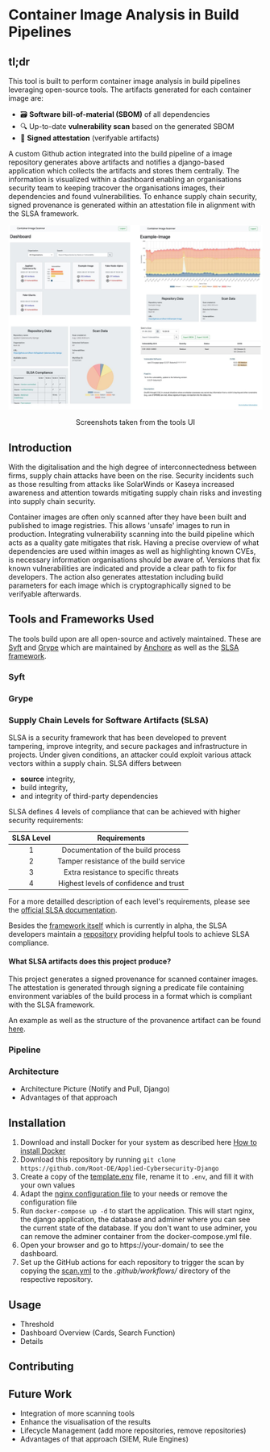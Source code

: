# Container Image Analysis in Build Pipelines

## tl;dr
This tool is built to perform container image analysis in build pipelines leveraging open-source tools. The artifacts generated for each container image are:
- 🗃 **Software bill-of-material (SBOM)** of all dependencies
- 🔍 Up-to-date **vulnerability scan** based on the generated SBOM
- 🔏 **Signed attestation** (verifyable artifacts)

A custom Github action integrated into the build pipeline of a image repository generates above artifacts and notifies a django-based application which collects the artifacts and stores them centrally. The information is visualized within a dashboard enabling an organisations security team to keeping tracover the organisations images, their dependencies and found vulnerabilities. To enhance supply chain security, signed provenance is generated within an attestation file in alignment with the SLSA framework.

![dashboard-example](./docs/tool_screenshots.jpg)
<p style="text-align: center;">Screenshots taken from the tools UI</p>

## Introduction
With the digitalisation and the high degree of interconnectedness between firms, supply chain attacks have been on the rise. Security incidents such as those resulting from attacks like SolarWinds or Kaseya increased awareness and attention towards mitigating supply chain risks and investing into supply chain security.

Container images are often only scanned after they have been built and published to image registries. This allows 'unsafe' images to run in production. Integrating vulnerability scanning into the build pipeline which acts as a quality gate mitigates that risk. Having a precise overview of what dependencies are used within images as well as highlighting known CVEs, is necessary information organisations should be aware of. Versions that fix known vulnerabilities are indicated and provide a clear path to fix for developers. 
The action also generates attestation including build parameters for each image which is cryptographically signed to be verifyable afterwards.

## Tools and Frameworks Used
The tools build upon are all open-source and actively maintained. These are [Syft](https://github.com/anchore/syft) and [Grype](https://github.com/anchore/grype) which are maintained by [Anchore](https://github.com/anchore) as well as the [SLSA framework](https://slsa.dev/).

### Syft

### Grype

### Supply Chain Levels for Software Artifacts (SLSA)
SLSA is a security framework that has been developed to prevent tampering, improve integrity, and secure packages and infrastructure in projects. Under given conditions, an attacker could exploit various attack vectors within a supply chain. SLSA differs between 
- **source** integrity,
- build integrity, 
- and integrity of third-party dependencies

SLSA defines 4 levels of compliance that can be achieved with higher security requirements:
<center>

|   SLSA Level	|   Requirements	|
|:---:	|:---:	|
|   1	|   Documentation of the build process	|
|   2	|   Tamper resistance of the build service	|
|   3	|   Extra resistance to specific threats	|
|   4	|   Highest levels of confidence and trust	|

</center>

For a more detailled description of each level's requirements, please see the [official SLSA documentation](https://slsa.dev/spec/v0.1/levels).

Besides the [framework itself](https://slsa.dev/spec/v0.1/index) which is currently in alpha, the SLSA developers maintain a [repository](https://github.com/slsa-framework/slsa-github-generator) providing helpful tools to achieve SLSA compliance.

#### What SLSA artifacts does this project produce?
This project generates a signed provenance for scanned container images. The attestation is generated through signing a predicate file containing environment variables of the build process in a format which is compliant with the SLSA framework.

An example as well as the structure of the provanence artifact can be found [here](https://slsa.dev/provenance/v0.2).


### Pipeline

### Architecture
- Architecture Picture (Notify and Pull, Django)
- Advantages of that approach


## Installation
1. Download and install Docker for your system as described here [How to install Docker](https://docs.docker.com/get-docker/)
2. Download this repository by running `git clone https://github.com/Root-DE/Applied-Cybersecurity-Django`
2. Create a copy of the [template.env](./template.env) file, rename it to `.env`, and fill it with your own values
3. Adapt the [nginx configuration file](./nginx/conf.d/nginx_django.conf) to your needs or remove the configuration file
4. Run `docker-compose up -d` to start the application. This will start nginx, the django application, the database and adminer where you can see the current state of the database. If you don't want to use adminer, you can remove the adminer container from the docker-compose.yml file.
5. Open your browser and go to https://your-domain/ to see the dashboard.
6. Set up the GitHub actions for each repository to trigger the scan by copying the [scan.yml](./.github/workflows/scan.yml) to the *.github/workflows/* directory of the respective repository. 

## Usage

- Threshold
- Dashboard Overview (Cards, Search Function)
- Details

## Contributing

## Future Work
- Integration of more scanning tools
- Enhance the visualisation of the results
- Lifecycle Management (add more repositories, remove repositories)
- Advantages of that approach (SIEM, Rule Engines)
